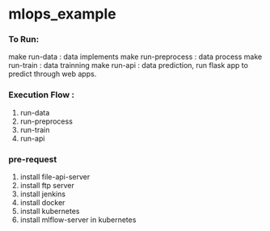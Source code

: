 # mlops_example

### To Run:

make run-data       : data implements
make run-preprocess : data process
make run-train      : data trainning
make run-api        : data prediction, run flask app to predict through web apps.


### Execution Flow :

1) run-data
2) run-preprocess
3) run-train
4) run-api


### pre-request
1) install file-api-server
2) install ftp server
3) install jenkins
4) install docker 
5) install kubernetes
6) install mlflow-server in kubernetes
